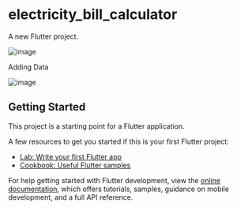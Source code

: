# electricity_bill_calculator

A new Flutter project.

![image](https://user-images.githubusercontent.com/88712571/229839402-c72f0f28-7a36-47fe-a4cd-d11af693b7dc.png)

Adding Data

![image](https://user-images.githubusercontent.com/88712571/229839634-e9a4cc7b-8843-4853-a616-4a1be119e86d.png)


## Getting Started

This project is a starting point for a Flutter application.

A few resources to get you started if this is your first Flutter project:

- [Lab: Write your first Flutter app](https://docs.flutter.dev/get-started/codelab)
- [Cookbook: Useful Flutter samples](https://docs.flutter.dev/cookbook)

For help getting started with Flutter development, view the
[online documentation](https://docs.flutter.dev/), which offers tutorials,
samples, guidance on mobile development, and a full API reference.
